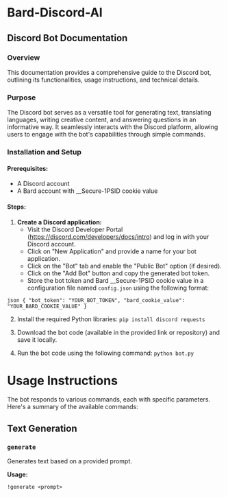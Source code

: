 # Bard-Discord-AI
## Discord Bot Documentation

### Overview

This documentation provides a comprehensive guide to the Discord bot, outlining its functionalities, usage instructions, and technical details.

### Purpose

The Discord bot serves as a versatile tool for generating text, translating languages, writing creative content, and answering questions in an informative way. It seamlessly interacts with the Discord platform, allowing users to engage with the bot's capabilities through simple commands.

### Installation and Setup

#### Prerequisites:

* A Discord account
* A Bard account with __Secure-1PSID cookie value

#### Steps:

1. **Create a Discord application:**
   * Visit the Discord Developer Portal (https://discord.com/developers/docs/intro) and log in with your Discord account.
   * Click on "New Application" and provide a name for your bot application.
   * Click on the "Bot" tab and enable the "Public Bot" option (if desired).
   * Click on the "Add Bot" button and copy the generated bot token.
   * Store the bot token and Bard __Secure-1PSID cookie value in a configuration file named `config.json` using the following format:

`json
{
  "bot_token": "YOUR_BOT_TOKEN",
  "bard_cookie_value": "YOUR_BARD_COOKIE_VALUE"
}`

2. Install the required Python libraries:
`pip install discord requests`

3. Download the bot code (available in the provided link or repository) and save it locally.

4. Run the bot code using the following command:
`python bot.py`


# Usage Instructions

The bot responds to various commands, each with specific parameters. Here's a summary of the available commands:

## Text Generation

### `generate`

Generates text based on a provided prompt.

**Usage:**

`!generate <prompt>`
